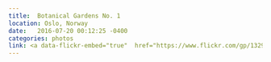 ```yaml
---
title:  Botanical Gardens No. 1
location: Oslo, Norway
date:   2016-07-20 00:12:25 -0400
categories: photos
link: <a data-flickr-embed="true"  href="https://www.flickr.com/gp/132974595@N06/H7qH3A" title="R1-03891-0008"><img src="https://c7.staticflickr.com/1/376/20072714310_d7d044f78c.jpg" width="500" height="337" alt="R1-03891-0008"></a><script async src="//embedr.flickr.com/assets/client-code.js" charset="utf-8"></script>
---
```

